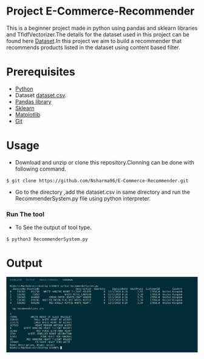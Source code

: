 # Project E-Commerce-Recommender
This is a beginner project made in python using pandas and sklearn libraries and TfidfVectorizer.The details for the dataset used in this project can be found here [Dataset](https://www.kaggle.com/carrie1/ecommerce-data).In this project we aim to build a recommender that recommends products listed in the dataset using content based filter.

# Prerequisites
- [Python](https://www.python.org/)
- Dataset [dataset.csv](https://www.kaggle.com/carrie1/ecommerce-data).
- [Pandas library](https://pandas.pydata.org/)
- [Sklearn](https://scikit-learn.org/stable/)
- [Matplotlib](https://matplotlib.org/)
- [Git](https://git-scm.com/)

# Usage
- Download and unzip or clone this repository.Clonning can be done with following command.
```
$ git clone https://github.com/Nsharma96/E-Commerce-Recommender.git
```
- Go to the directory ,add the dataset.csv in same directory and run the RecommenderSystem.py file using python interpreter.


### Run The tool
- To See the output of tool type.
```
$ python3 RecommenderSystem.py
```

# Output
![Screenshot](https://github.com/Nsharma96/E-Commerce-Recommender/blob/master/Output.png)

